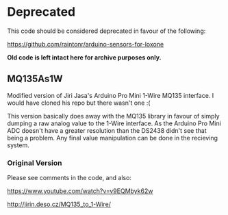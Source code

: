 # Deprecated

This code should be considered deprecated in favour of the following:

https://github.com/raintonr/arduino-sensors-for-loxone

**Old code is left intact here for archive purposes only.**

## MQ135As1W

Modified version of Jiri Jasa's Arduino Pro Mini 1-Wire MQ135 interface. I would have cloned his repo but there wasn't one :(

This version basically does away with the MQ135 library in favour of simply dumping a raw analog value to the 1-Wire interface. As the Arduino Pro Mini ADC doesn't have a greater resolution than the DS2438 didn't see that being a problem. Any final value manipulation can be done in the recieving system.

### Original Version

Please see comments in the code, and also:

https://www.youtube.com/watch?v=v9EQMbyk62w

http://jirin.deso.cz/MQ135_to_1-Wire/
